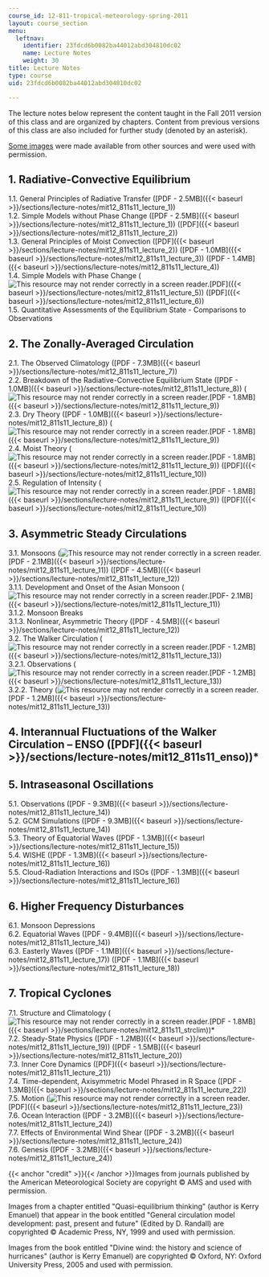 ```yaml
---
course_id: 12-811-tropical-meteorology-spring-2011
layout: course_section
menu:
  leftnav:
    identifier: 23fdcd6b0082ba44012abd304810dc02
    name: Lecture Notes
    weight: 30
title: Lecture Notes
type: course
uid: 23fdcd6b0082ba44012abd304810dc02

---
```


The lecture notes below represent the content taught in the Fall 2011 version of this class and are organized by chapters. Content from previous versions of this class are also included for further study (denoted by an asterisk).

[Some images](#credit) were made available from other sources and were used with permission.

1\. Radiative-Convective Equilibrium
------------------------------------

1.1. General Principles of Radiative Transfer ([PDF - 2.5MB]({{< baseurl >}}/sections/lecture-notes/mit12_811s11_lecture_1))  
1.2. Simple Models without Phase Change ([PDF - 2.5MB]({{< baseurl >}}/sections/lecture-notes/mit12_811s11_lecture_1)) ([PDF]({{< baseurl >}}/sections/lecture-notes/mit12_811s11_lecture_2))  
1.3. General Principles of Moist Convection ([PDF]({{< baseurl >}}/sections/lecture-notes/mit12_811s11_lecture_2)) ([PDF - 1.0MB]({{< baseurl >}}/sections/lecture-notes/mit12_811s11_lecture_3)) ([PDF - 1.4MB]({{< baseurl >}}/sections/lecture-notes/mit12_811s11_lecture_4))  
1.4. Simple Models with Phase Change (![This resource may not render correctly in a screen reader.](/images/inacessible.gif)[PDF]({{< baseurl >}}/sections/lecture-notes/mit12_811s11_lecture_5)) ([PDF]({{< baseurl >}}/sections/lecture-notes/mit12_811s11_lecture_6))  
1.5. Quantitative Assessments of the Equilibrium State - Comparisons to Observations <not available>

2\. The Zonally-Averaged Circulation
------------------------------------

2.1. The Observed Climatology ([PDF - 7.3MB]({{< baseurl >}}/sections/lecture-notes/mit12_811s11_lecture_7))  
2.2. Breakdown of the Radiative-Convective Equilibrium State ([PDF - 1.0MB]({{< baseurl >}}/sections/lecture-notes/mit12_811s11_lecture_8)) (![This resource may not render correctly in a screen reader.](/images/inacessible.gif)[PDF - 1.8MB]({{< baseurl >}}/sections/lecture-notes/mit12_811s11_lecture_9))  
2.3. Dry Theory ([PDF - 1.0MB]({{< baseurl >}}/sections/lecture-notes/mit12_811s11_lecture_8)) (![This resource may not render correctly in a screen reader.](/images/inacessible.gif)[PDF - 1.8MB]({{< baseurl >}}/sections/lecture-notes/mit12_811s11_lecture_9))  
2.4. Moist Theory (![This resource may not render correctly in a screen reader.](/images/inacessible.gif)[PDF - 1.8MB]({{< baseurl >}}/sections/lecture-notes/mit12_811s11_lecture_9)) ([PDF]({{< baseurl >}}/sections/lecture-notes/mit12_811s11_lecture_10))  
2.5. Regulation of Intensity (![This resource may not render correctly in a screen reader.](/images/inacessible.gif)[PDF - 1.8MB]({{< baseurl >}}/sections/lecture-notes/mit12_811s11_lecture_9)) ([PDF]({{< baseurl >}}/sections/lecture-notes/mit12_811s11_lecture_10))

3\. Asymmetric Steady Circulations
----------------------------------

3.1. Monsoons (![This resource may not render correctly in a screen reader.](/images/inacessible.gif)[PDF - 2.1MB]({{< baseurl >}}/sections/lecture-notes/mit12_811s11_lecture_11)) ([PDF - 4.5MB]({{< baseurl >}}/sections/lecture-notes/mit12_811s11_lecture_12))  
3.1.1. Development and Onset of the Asian Monsoon (![This resource may not render correctly in a screen reader.](/images/inacessible.gif)[PDF- 2.1MB]({{< baseurl >}}/sections/lecture-notes/mit12_811s11_lecture_11))  
3.1.2. Monsoon Breaks <not available>   
3.1.3. Nonlinear, Asymmetric Theory ([PDF - 4.5MB]({{< baseurl >}}/sections/lecture-notes/mit12_811s11_lecture_12))  
3.2. The Walker Circulation (![This resource may not render correctly in a screen reader.](/images/inacessible.gif)[PDF - 1.2MB]({{< baseurl >}}/sections/lecture-notes/mit12_811s11_lecture_13))  
3.2.1. Observations (![This resource may not render correctly in a screen reader.](/images/inacessible.gif)[PDF - 1.2MB]({{< baseurl >}}/sections/lecture-notes/mit12_811s11_lecture_13))  
3.2.2. Theory (![This resource may not render correctly in a screen reader.](/images/inacessible.gif)[PDF - 1.2MB]({{< baseurl >}}/sections/lecture-notes/mit12_811s11_lecture_13))

4\. Interannual Fluctuations of the Walker Circulation – ENSO ([PDF]({{< baseurl >}}/sections/lecture-notes/mit12_811s11_enso))\*
---------------------------------------------------------------------------------------------------------------------------------

5\. Intraseasonal Oscillations
------------------------------

5.1. Observations ([PDF - 9.3MB]({{< baseurl >}}/sections/lecture-notes/mit12_811s11_lecture_14))  
5.2. GCM Simulations ([PDF - 9.3MB]({{< baseurl >}}/sections/lecture-notes/mit12_811s11_lecture_14))  
5.3. Theory of Equatorial Waves ([PDF - 1.3MB]({{< baseurl >}}/sections/lecture-notes/mit12_811s11_lecture_15))  
5.4. WISHE ([PDF - 1.3MB]({{< baseurl >}}/sections/lecture-notes/mit12_811s11_lecture_16))  
5.5. Cloud-Radiation Interactions and ISOs ([PDF - 1.3MB]({{< baseurl >}}/sections/lecture-notes/mit12_811s11_lecture_16))

6\. Higher Frequency Disturbances
---------------------------------

6.1. Monsoon Depressions <not available>  
6.2. Equatorial Waves ([PDF - 9.4MB]({{< baseurl >}}/sections/lecture-notes/mit12_811s11_lecture_14))  
6.3. Easterly Waves ([PDF - 1.1MB]({{< baseurl >}}/sections/lecture-notes/mit12_811s11_lecture_17)) ([PDF - 1.1MB]({{< baseurl >}}/sections/lecture-notes/mit12_811s11_lecture_18))

7\. Tropical Cyclones
---------------------

7.1. Structure and Climatology (![This resource may not render correctly in a screen reader.](/images/inacessible.gif)[PDF - 1.8MB]({{< baseurl >}}/sections/lecture-notes/mit12_811s11_strclim))\*  
7.2. Steady-State Physics ([PDF - 1.2MB]({{< baseurl >}}/sections/lecture-notes/mit12_811s11_lecture_19)) ([PDF - 1.5MB]({{< baseurl >}}/sections/lecture-notes/mit12_811s11_lecture_20))  
7.3. Inner Core Dynamics ([PDF]({{< baseurl >}}/sections/lecture-notes/mit12_811s11_lecture_21))  
7.4. Time-dependent, Axisymmetric Model Phrased in R Space ([PDF - 1.3MB]({{< baseurl >}}/sections/lecture-notes/mit12_811s11_lecture_22))  
7.5. Motion (![This resource may not render correctly in a screen reader.](/images/inacessible.gif)[PDF]({{< baseurl >}}/sections/lecture-notes/mit12_811s11_lecture_23))  
7.6. Ocean Interaction ([PDF - 3.2MB]({{< baseurl >}}/sections/lecture-notes/mit12_811s11_lecture_24))  
7.7. Effects of Environmental Wind Shear ([PDF - 3.2MB]({{< baseurl >}}/sections/lecture-notes/mit12_811s11_lecture_24))  
7.6. Genesis ([PDF - 3.2MB]({{< baseurl >}}/sections/lecture-notes/mit12_811s11_lecture_24))

{{< anchor "credit" >}}{{< /anchor >}}Images from journals published by the American Meteorological Society are copyright © AMS and used with permission.

Images from a chapter entitled "Quasi-equilibrium thinking" (author is Kerry Emanuel) that appear in the book entitled "General circulation model development: past, present and future" (Edited by D. Randall) are copyrighted © Academic Press, NY, 1999 and used with permission.

Images from the book entitled "Divine wind: the history and science of hurricanes" (author is Kerry Emanuel) are copyrighted © Oxford, NY: Oxford University Press, 2005 and used with permission.